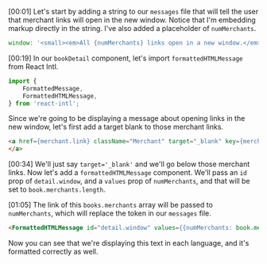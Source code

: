 [00:01] Let's start by adding a string to our `messages` file that will tell the user that merchant links will open in the new window. Notice that I'm embedding markup directly in the string. I've also added a placeholder of `numMerchants`.

```JAVASCRIPT
window: '<small><em>All {numMerchants} links open in a new window.</em></small>',
```

[00:19] In our `bookDetail` component, let's import `formattedHTMLMessage` from React Intl. 

```JAVASCRIPT
import {
    FormattedMessage,
    FormattedHTMLMessage,
} from 'react-intl';
```

Since we're going to be displaying a message about opening links in the new window, let's first add a target blank to those merchant links.

```HTML
<a href={merchant.link} className="Merchant" target="_blank" key={merchant.name}>
</a>
```

[00:34] We'll just say `target='_blank'` and we'll go below those merchant links. Now let's add a `formattedHTMLMessage` component. We'll pass an `id` prop of `detail.window`, and a `values` prop of `numMerchants`, and that will be set to `book.merchants.length`.

[01:05] The link of this `books.merchants` array will be passed to `numMerchants`, which will replace the token in our `messages` file. 

```HTML
<FormattedHTMLMessage id="detail.window" values={{numMerchants: book.merchants.length}} />
```

Now you can see that we're displaying this text in each language, and it's formatted correctly as well.
